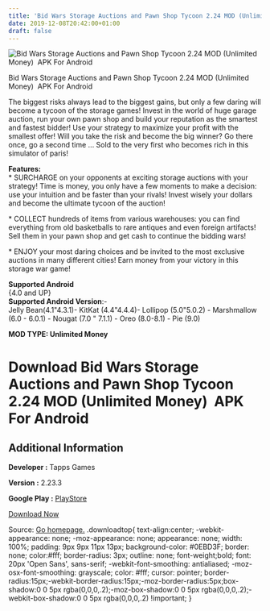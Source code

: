 ```yaml
---
title: 'Bid Wars Storage Auctions and Pawn Shop Tycoon 2.24 MOD (Unlimited Money)  APK For Android'
date: 2019-12-08T20:42:00+01:00
draft: false
---
```


![Bid Wars Storage Auctions and Pawn Shop Tycoon 2.24 MOD (Unlimited Money)  APK For Android](https://i1.wp.com/apkhome.net/wp-content/uploads/2019/12/Bid-Wars-Storage-Auctions-and-Pawn-Shop-Tycoon-1.png "Bid Wars Storage Auctions and Pawn Shop Tycoon 2.24 MOD (Unlimited Money)  APK For Android")

  

Bid Wars Storage Auctions and Pawn Shop Tycoon 2.24 MOD (Unlimited Money)  APK For Android

The biggest risks always lead to the biggest gains, but only a few daring will become a tycoon of the storage games! Invest in the world of huge garage auction, run your own pawn shop and build your reputation as the smartest and fastest bidder! Use your strategy to maximize your profit with the smallest offer! Will you take the risk and become the big winner? Go there once, go a second time ... Sold to the very first who becomes rich in this simulator of paris!

**Features:**  
\* SURCHARGE on your opponents at exciting storage auctions with your strategy! Time is money, you only have a few moments to make a decision: use your intuition and be faster than your rivals! Invest wisely your dollars and become the ultimate tycoon of the auction!

\* COLLECT hundreds of items from various warehouses: you can find everything from old basketballs to rare antiques and even foreign artifacts! Sell them in your pawn shop and get cash to continue the bidding wars!

\* ENJOY your most daring choices and be invited to the most exclusive auctions in many different cities! Earn money from your victory in this storage war game!

**Supported Android**  
{4.0 and UP}  
**Supported Android Version**:-  
Jelly Bean(4.1"4.3.1)- KitKat (4.4"4.4.4)- Lollipop (5.0"5.0.2) - Marshmallow (6.0 - 6.0.1) - Nougat (7.0 " 7.1.1) - Oreo (8.0-8.1) - Pie (9.0)

**MOD TYPE: Unlimited Money**

Download Bid Wars Storage Auctions and Pawn Shop Tycoon 2.24 MOD (Unlimited Money)  APK For Android
====================================================================================================

Additional Information
----------------------

**Developer :** Tapps Games

**Version :** 2.23.3

**Google Play :** [PlayStore](https://play.google.com/store/apps/details?id=br.com.tapps.bidwars)

  

[Download Now](https://store4app.co/post/bid-wars-storage-auctions-and-pawn-shop-tycoon-2-24-mod-unlimited-money-apk-for-android_1575821948)

  
Source: [Go homepage.](https://store4app.co/post/bid-wars-storage-auctions-and-pawn-shop-tycoon-2-24-mod-unlimited-money-apk-for-android_1575821948) .downloadtop{ text-align:center; -webkit-appearance: none; -moz-appearance: none; appearance: none; width: 100%; padding: 9px 9px 11px 13px; background-color: #0EBD3F; border: none; color:#fff; border-radius: 3px; outline: none; font-weight;bold; font: 20px 'Open Sans', sans-serif; -webkit-font-smoothing: antialiased; -moz-osx-font-smoothing: grayscale; color: #fff; cursor: pointer; border-radius:15px;-webkit-border-radius:15px;-moz-border-radius:5px;box-shadow:0 0 5px rgba(0,0,0,.2);-moz-box-shadow:0 0 5px rgba(0,0,0,.2);-webkit-box-shadow:0 0 5px rgba(0,0,0,.2) !important; }